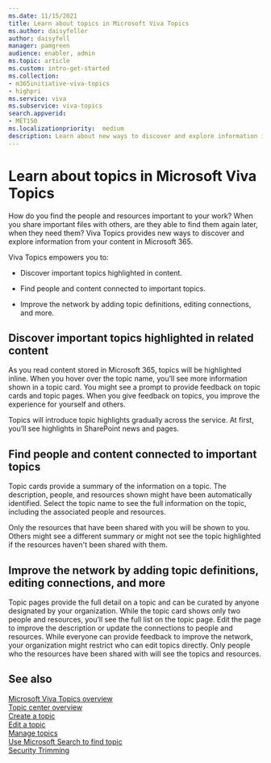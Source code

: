 ```yaml
---
ms.date: 11/15/2021
title: Learn about topics in Microsoft Viva Topics
ms.author: daisyfeller
author: daisyfell
manager: pamgreen
audience: enabler, admin
ms.topic: article
ms.custom: intro-get-started
ms.collection: 
- m365initiative-viva-topics
- highpri
ms.service: viva 
ms.subservice: viva-topics 
search.appverid:
- MET150   
ms.localizationpriority:  medium
description: Learn about new ways to discover and explore information in Microsoft Viva Topics.
---
```


# Learn about topics in Microsoft Viva Topics

How do you find the people and resources important to your work? When you share important files with others, are they able to find them again later, when they need them? Viva Topics provides new ways to discover and explore information from your content in Microsoft 365.  

Viva Topics empowers you to: 

- Discover important topics highlighted in content.

- Find people and content connected to important topics.

- Improve the network by adding topic definitions, editing connections, and more.

## Discover important topics highlighted in related content 

As you read content stored in Microsoft 365, topics will be highlighted inline. When you hover over the topic name, you’ll see more information shown in a topic card. You might see a prompt to provide feedback on topic cards and topic pages. When you give feedback on topics, you improve the experience for yourself and others. 

Topics will introduce topic highlights gradually across the service. At first, you’ll see highlights in SharePoint news and pages.

## Find people and content connected to important topics 

Topic cards provide a summary of the information on a topic. The description, people, and resources shown might have been automatically identified. Select the topic name to see the full information on the topic, including the associated people and resources.  

Only the resources that have been shared with you will be shown to you. Others might see a different summary or might not see the topic highlighted if the resources haven't been shared with them. 

## Improve the network by adding topic definitions, editing connections, and more 

Topic pages provide the full detail on a topic and can be curated by anyone designated by your organization. While the topic card shows only two people and resources, you’ll see the full list on the topic page. Edit the page to improve the description or update the connections to people and resources. While everyone can provide feedback to improve the network, your organization might restrict who can edit topics directly. Only people who the resources have been shared with will see the topics and resources.

## See also
[Microsoft Viva Topics overview](topic-experiences-overview.md)</br>
[Topic center overview](topic-center-overview.md)</br>
[Create a topic](create-a-topic.md)</br>
[Edit a topic](edit-a-topic.md)</br>
[Manage topics](manage-topics.md)</br>
[Use Microsoft Search to find topic](search.md)</br>
[Security Trimming](topic-experiences-security-trimming.md)


